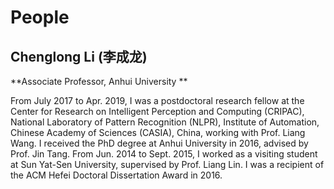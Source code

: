 # People

## Chenglong Li (李成龙)

**Associate Professor, Anhui University **

From July 2017 to Apr. 2019, I was a postdoctoral research fellow at the Center for Research on Intelligent Perception and Computing (CRIPAC), National Laboratory of Pattern Recognition (NLPR), Institute of Automation, Chinese Academy of Sciences (CASIA), China, working with Prof. Liang Wang. I received the PhD degree at Anhui University in 2016, advised by Prof. Jin Tang. From Jun. 2014 to Sept. 2015, I worked as a visiting student at Sun Yat-Sen University, supervised by Prof. Liang Lin. I was a recipient of the ACM Hefei Doctoral Dissertation Award in 2016.